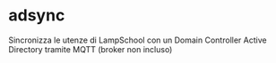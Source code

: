 # adsync
Sincronizza le utenze di LampSchool con un Domain Controller Active Directory tramite MQTT (broker non incluso)
